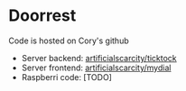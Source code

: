 # Doorrest

Code is hosted on Cory's github
* Server backend: [artificialscarcity/ticktock](https://github.com/artificialscarcity/ticktock)
* Server frontend: [artificialscarcity/mydial](https://github.com/artificialscarcity/mydial)
* Raspberri code: [TODO]
